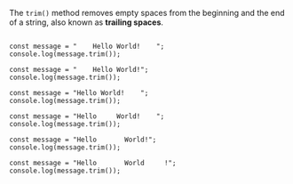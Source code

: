 The `trim()` method
removes empty spaces
from the beginning
and
the end of a string,
also known as
**trailing spaces**.

<codeblock language="javascript" type="lesson">
<code>
const message = "    Hello World!    ";
console.log(message.trim());
</code>
</codeblock><codeblock language="javascript" type="lesson">
<code>
const message = "    Hello World!";
console.log(message.trim());
</code>
</codeblock><codeblock language="javascript" type="lesson">
<code>
const message = "Hello World!    ";
console.log(message.trim());
</code>
</codeblock><codeblock language="javascript" type="lesson">
<code>
const message = "Hello     World!    ";
console.log(message.trim());
</code>
</codeblock><codeblock language="javascript" type="lesson">
<code>
const message = "Hello       World!";
console.log(message.trim());
</code>
</codeblock><codeblock language="javascript" type="lesson">
<code>
const message = "Hello       World     !";
console.log(message.trim());
</code>
</codeblock>